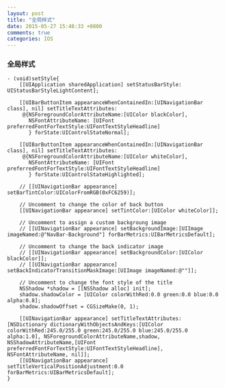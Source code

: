 ```yaml
---
layout: post
title: "全局样式"
date: 2015-05-27 15:48:33 +0800
comments: true
categories: IOS
---
```

### 全局样式
    - (void)setStyle{
        [[UIApplication sharedApplication] setStatusBarStyle: UIStatusBarStyleLightContent];

        [[UIBarButtonItem appearanceWhenContainedIn:[UINavigationBar class], nil] setTitleTextAttributes:
         @{NSForegroundColorAttributeName:[UIColor blackColor],
           NSFontAttributeName: [UIFont preferredFontForTextStyle:UIFontTextStyleHeadline]
           } forState:UIControlStateNormal];

        [[UIBarButtonItem appearanceWhenContainedIn:[UINavigationBar class], nil] setTitleTextAttributes:
         @{NSForegroundColorAttributeName:[UIColor whiteColor],
           NSFontAttributeName: [UIFont preferredFontForTextStyle:UIFontTextStyleHeadline]
           } forState:UIControlStateHighlighted];

        // [[UINavigationBar appearance] setBarTintColor:UIColorFromRGB(0xFC6259)];

        // Uncomment to change the color of back button
        [[UINavigationBar appearance] setTintColor:[UIColor whiteColor]];

        // Uncomment to assign a custom backgroung image
        // [[UINavigationBar appearance] setBackgroundImage:[UIImage imageNamed:@"NavBar-Background"] forBarMetrics:UIBarMetricsDefault];

        // Uncomment to change the back indicator image
        // [[UINavigationBar appearance] setBackgroundColor:[UIColor blackColor]];
        // [[UINavigationBar appearance] setBackIndicatorTransitionMaskImage:[UIImage imageNamed:@""]];

        // Uncomment to change the font style of the title
        NSShadow *shadow = [[NSShadow alloc] init];
        shadow.shadowColor = [UIColor colorWithRed:0.0 green:0.0 blue:0.0 alpha:0.8];
        shadow.shadowOffset = CGSizeMake(0, 1);

        [[UINavigationBar appearance] setTitleTextAttributes: [NSDictionary dictionaryWithObjectsAndKeys:[UIColor colorWithRed:245.0/255.0 green:245.0/255.0 blue:245.0/255.0 alpha:1.0], NSForegroundColorAttributeName,shadow, NSShadowAttributeName,[UIFont preferredFontForTextStyle:UIFontTextStyleHeadline], NSFontAttributeName, nil]];
        [[UINavigationBar appearance] setTitleVerticalPositionAdjustment:0.0 forBarMetrics:UIBarMetricsDefault];
    }
